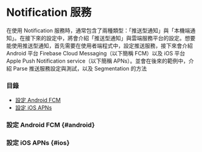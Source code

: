 # Notification 服務

在使用 Notification 服務時，通常包含了兩種類型：「推送型通知」與「本機端通知」。在接下來的設定中，將會介紹「推送型通知」與雲端服務平台的設定。想要能使用推送型通知，首先需要在使用者端程式中，設定推送服務，接下來會介紹 Android 平台 Firebase Cloud Messaging（以下簡稱 FCM）以及 iOS 平台 Apple Push Notification service（以下簡稱 APNs）。並會在後來的範例中，介紹 Parse 推送服務設定與測試，以及 Segmentation 的方法

### 目錄

* [設定 Android FCM](#android)
* [設定 iOS APNs](#ios)

### 設定 Android FCM {#android}

### 設定 iOS APNs {#ios}




